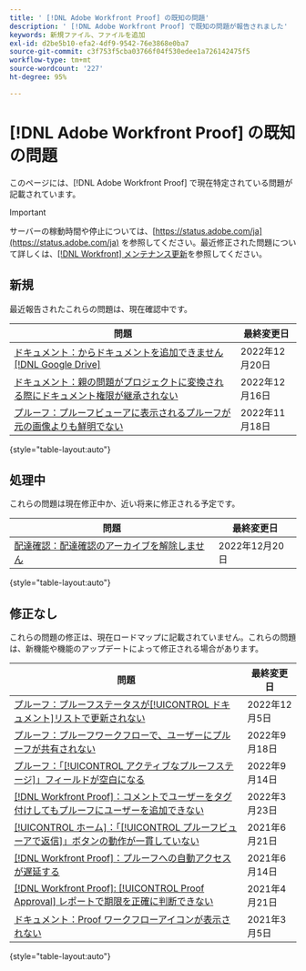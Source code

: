 ```yaml
---
title: ' [!DNL Adobe Workfront Proof] の既知の問題'
description: ' [!DNL Adobe Workfront Proof] で既知の問題が報告されました'
keywords: 新規ファイル、ファイルを追加
exl-id: d2be5b10-efa2-4df9-9542-76e3868e0ba7
source-git-commit: c3f753f5cba03766f04f530edee1a726142475f5
workflow-type: tm+mt
source-wordcount: '227'
ht-degree: 95%

---
```


# [!DNL Adobe Workfront Proof] の既知の問題

このページには、[!DNL Adobe Workfront Proof] で現在特定されている問題が記載されています。

>[!IMPORTANT]
>
>サーバーの稼動時間や停止については、[https://status.adobe.com/ja](https://status.adobe.com/ja) を参照してください。最近修正された問題について詳しくは、[[!DNL Workfront] メンテナンス更新](../maintenance/current-updates.md)を参照してください。

## 新規

最近報告されたこれらの問題は、現在確認中です。

| **問題** | **最終変更日** |
| -----------------------------------------------------------------| ----------------- |
| [ドキュメント：からドキュメントを追加できません [!DNL Google Drive]](known-issues-workfront/wf-documents-cannot-add-documents-from-google-drive.md) | 2022年12月20日 |
| [ドキュメント：親の問題がプロジェクトに変換される際にドキュメント権限が継承されない](known-issues-workfront/wf-documents-permissions-not-inherited.md) | 2022年12月16日 |
| [プルーフ：プルーフビューアに表示されるプルーフが元の画像よりも鮮明でない](known-issues-workfront/wf-proofs-are-blurry.md) | 2022年11月18日 |

{style=&quot;table-layout:auto&quot;}

## 処理中

これらの問題は現在修正中か、近い将来に修正される予定です。

| **問題** | **最終変更日** |
| -----------------------------------------------------------------| ----------------- |
| [配達確認：配達確認のアーカイブを解除しません](known-issues-workfront/wf-proofs-do-not-unarchive.md) | 2022年12月20日 |

{style=&quot;table-layout:auto&quot;}

## 修正なし

これらの問題の修正は、現在ロードマップに記載されていません。これらの問題は、新機能や機能のアップデートによって修正される場合があります。

| **問題** | **最終変更日** |
| -----------------------------------------------------------------| ----------------- |
| [プルーフ：プルーフステータスが[!UICONTROL ドキュメント]リストで更新されない](known-issues-workfront/wf-documents-status-not-updating-in-document-list.md) | 2022年12月5日 |
| [プルーフ：プルーフワークフローで、ユーザーにプルーフが共有されない](known-issues-workfront-proof/proof-user-in-stage-does-not-get-access.md) | 2022年9月18日 |
| [プルーフ：「[!UICONTROL アクティブなプルーフステージ]」フィールドが空白になる](known-issues-workfront/wf-documents-stages-do-not-populate-on-proof.md) | 2022年9月14日 |
| [[!DNL Workfront Proof]：コメントでユーザーをタグ付けしてもプルーフにユーザーを追加できない](known-issues-workfront-proof/cannot-add-user-to-proof.md) | 2022年3月23日 |
| [[!UICONTROL ホーム]：「[!UICONTROL プルーフビューアで返信]」ボタンの動作が一貫していない](known-issues-workfront-proof/reply-in-proof-button-behavior-is-inconsistent.md) | 2021年6月21日 |
| [[!DNL Workfront Proof]：プルーフへの自動アクセスが遅延する](known-issues-workfront-proof/automatic-access-to-proofs-are-delayed.md) | 2021年6月14日 |
| [[!DNL Workfront Proof]: [!UICONTROL Proof Approval] レポートで期限を正確に判断できない](known-issues-workfront-proof/proof-approval-report-cant-accurately-determine-deadlines.md) | 2021年4月21日 |
| [ドキュメント：Proof ワークフローアイコンが表示されない](known-issues-workfront-proof/proof-workflow-icon-is-not-displaying.md) | 2021年3月5日 |

{style=&quot;table-layout:auto&quot;}

